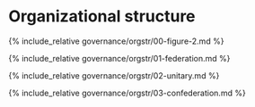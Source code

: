 Organizational structure
========================

<!-- Federal vs Unitary states map -->
{% include_relative governance/orgstr/00-figure-2.md %}

<!-- Federation definition -->
{% include_relative governance/orgstr/01-federation.md %}

<!-- Unitary state definition -->
{% include_relative governance/orgstr/02-unitary.md %}

<!-- Confederation -->
{% include_relative governance/orgstr/03-confederation.md %}